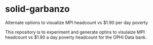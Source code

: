 # solid-garbanzo
Alternate options to visualize MPI headcount vs $1.90 per day poverty

This repository is to experiment and generate optins to visulaize MPI headcount vs $1.90 a day poverty headcount for the OPHI Data bank.
